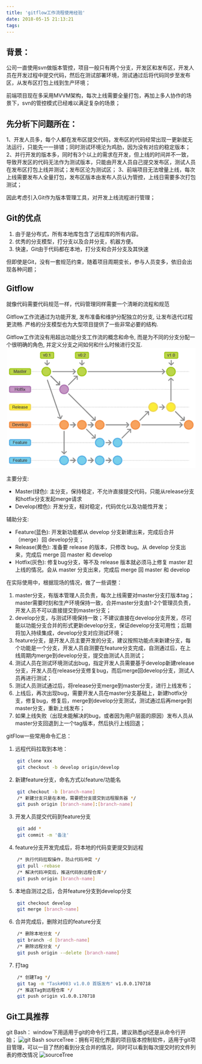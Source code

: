 ```yaml
---
title: 'gitflow工作流程使用经验'
date: 2018-05-15 21:13:21
tags:
---
```

背景：
---
公司一直使用svn做版本管控，项目一般只有两个分支，开发区和发布区，开发人员在开发过程中提交代码，然后在测试部署环境，测试通过后将代码同步至发布区，从发布区打包上线到生产环境；

前端项目现在多采用MVVM架构，每次上线需要全量打包，再加上多人协作的场景下，svn的管控模式已经难以满足复杂的场景；

先分析下问题所在：
---
1、开发人员多，每个人都在发布区提交代码，发布区的代码经常出现一更新就无法运行，只能先一一排错；同时测试环境沦为鸡肋，因为没有对应的稳定版本；
2、并行开发的版本多，同时有3个以上的需求在开发，但上线的时间并不一致，导致开发区的代码无法作为测试版本，只能由开发人员自己提交发布区，测试人员在发布区打包上线并测试；发布区沦为测试区；
3、前端项目无法增量上线，每次上线需要发布人全量打包，发布区版本由发布人员认为管控，上线日需要多次打包测试；

因此考虑引入Git作为版本管理工具，对开发上线流程进行管理；

Git的优点
---
1. 由于是分布式，所有本地库包含了远程库的所有内容。
2. 优秀的分支模型，打分支以及合并分支，机器方便。
3. 快速，Git由于代码都在本地，打分支和合并分支及其快速

但即使是Git，没有一套规范约束，随着项目周期变长，参与人员变多，依旧会出现各种问题；

Gitflow
---
就像代码需要代码规范一样，代码管理同样需要一个清晰的流程和规范

Gitflow工作流通过为功能开发, 发布准备和维护分配独立的分支, 让发布迭代过程更流畅. 严格的分支模型也为大型项目提供了一些非常必要的结构. 

Gitflow工作流没有用超出功能分支工作流的概念和命令, 而是为不同的分支分配一个很明确的角色, 并定义分支之间如何和什么时候进行交互.
![avatar](gitflow工作流程使用经验/gitflow.png)

主要分支:
* Master(绿色): 主分支，保持稳定，不允许直接提交代码，只能从release分支和hotfix分支发起merge请求
* Develop(橙色): 开发分支，相对稳定，代码优化以及功能性开发；

辅助分支:
* Feature(蓝色): 开发新功能都从 develop 分支新建出来，完成后合并（merge）回 develop分支；
* Release(黄色): 准备要 release 的版本，只修改 bug。从 develop 分支出来，完成后 merge 回 master 和 develop
* Hotfix(灰色): 修复bug分支，等不及 release 版本就必须马上修复 master 赶上线的情况。会从 master 分支出来，完成后 merge 回 master 和 develop

在实际使用中，根据现场的情况，做了一些调整：
1. master分支，有版本管理人员负责，每次上线需要对master分支打版本tag；master需要时刻和生产环境保持一致，合并master分支由1-2个管理员负责，开发人员不可以直接提交到master分支；
2. develop分支，与测试环境保持一致；不建议直接在develop分支开发，尽可能以功能分支合并的形式更新develop分支，保证develop分支可用性；后期将加入持续集成，develop分支对应测试环境；
3. feature分支，是开发人员主要开发的分支，建议按照功能点来新建分支，每个功能是一个分支，开发人员自测要在feature分支完成，自测通过后，在上线周期内merge到develop分支，提交由测试人员测试；
4. 测试人员在测试环境测试出bug，指定开发人员需要基于develop新建release分支，开发人员在release分支修复bug，而后merge回develop分支，测试人员再进行测试；
5. 测试人员测试通过后，将release分支merge到master分支，进行上线发布；
6. 上线后，再次出现bug，需要开发人员在master分支基础上，新建hotfix分支，修复bug，修复后，merge到develop分支测试，测试通过后再merge到master分支，重新上线发布；
7. 如果上线失败（出现未能解决的bug，或者因为用户层面的原因）发布人员从master分支回退到上一个tag版本，然后执行上线回退；

gitFlow一些常用命令汇总：
1. 远程代码拉取到本地：
```bash
    git clone xxx
    git checkout -b develop origin/develop
```
2. 新建feature分支，命名方式以feature/功能名
```bash
	git checkout -b [branch-name]
	/* 新建分支只是在本地，需要把分支提交到远程服务器 */
	git push origin [branch-name]:[branch-name] 
```
3. 开发人员提交代码到feature分支
```bash
	git add *
    git commit -m '备注'
```
4. feature分支开发完成后，将本地的代码变更提交到远程
```bash
    /* 执行代码拉取操作，防止代码冲突 */
	git pull -rebase
	/* 解决代码冲突后，推送代码到远程仓库*/
	git push origin [branch-name] 
```
5. 本地自测过之后，合并feature分支到develop分支
```bash
	git checkout develop
	git merge [branch-name]
```
6. 合并完成后，删除对应的feature分支
```bash
	/* 删除本地分支 */
	git branch -d [branch-name]  
	/* 删除远程分支 */
	git push origin --delete [branch-name]  
```
7. 打tag
```bash
	/* 创建Tag */
	git tag -m "Task#003 v1.0.0 首版发布" v1.0.0.170718
	/* 推送Tag到远程仓库 */
	git push origin v1.0.0.170718
```


Git工具推荐
---
git Bash：  window下用适用于git的命令行工具，建议熟悉git还是从命令行开始；
![git Bash](gitBash.jpg)
sourceTree：拥有可视化界面的项目版本控制软件，适用于git项目管理，可以一目了然的看到分支合并的情况，同时可以看到每次提交时的文件列表的修改情况
![sourceTree](sourceTree.jpg)
